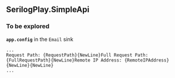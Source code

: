 ﻿## SerilogPlay.SimpleApi

### To be explored

__`app.config`__ in the `Email` sink
```
...
Request Path: {RequestPath}{NewLine}Full Request Path: {FullRequestPath}{NewLine}Remote IP Address: {RemoteIPAddress}{NewLine}{NewLine}
...
```